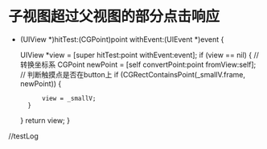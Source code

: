 # 子视图超过父视图的部分点击响应

- (UIView *)hitTest:(CGPoint)point withEvent:(UIEvent *)event {
    
    UIView *view = [super hitTest:point withEvent:event];
    if (view == nil) {
        // 转换坐标系
        CGPoint newPoint = [self convertPoint:point fromView:self];
        // 判断触摸点是否在button上
        if (CGRectContainsPoint(_smallV.frame, newPoint)) {
            
            view = _smallV;
        }
    }
    return view;
}


//testLog
